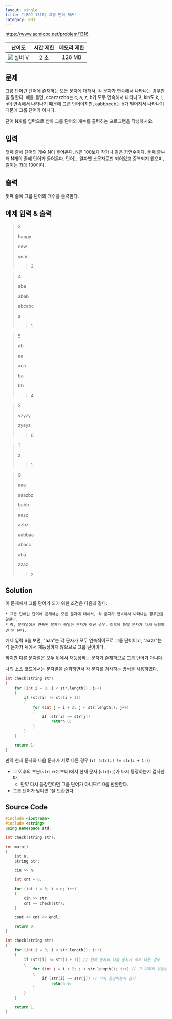 ```yaml
---
layout: single
title: "[BOJ 1316] 그룹 단어 체커"
category: BOJ
---
```


<https://www.acmicpc.net/problem/1316>

|난이도|시간 제한|메모리 제한|
|:---:|:---:|:---:|
|![](https://d2gd6pc034wcta.cloudfront.net/tier/6.svg) 실버 V|2 초|128 MB|

## 문제

그룹 단어란 단어에 존재하는 모든 문자에 대해서, 각 문자가 연속해서 나타나는 경우만을 말한다.
예를 들면, ccazzzzbb는 c, a, z, b가 모두 연속해서 나타나고, kin도 k, i, n이 연속해서 나타나기 때문에 그룹 단어이지만, aabbbccb는 b가 떨어져서 나타나기 때문에 그룹 단어가 아니다.

단어 N개를 입력으로 받아 그룹 단어의 개수를 출력하는 프로그램을 작성하시오.

## 입력

첫째 줄에 단어의 개수 N이 들어온다. N은 100보다 작거나 같은 자연수이다.
둘째 줄부터 N개의 줄에 단어가 들어온다. 단어는 알파벳 소문자로만 되어있고 중복되지 않으며, 길이는 최대 100이다.

## 출력

첫째 줄에 그룹 단어의 개수를 출력한다.

## 예제 입력 & 출력
> 3
> 
> happy
> 
> new
> 
>year
>> 3

> 4
> 
> aba
> 
> abab
> 
> abcabc
> 
> a
>> 1

> 5
> 
> ab
> 
> aa
> 
> aca
> 
> ba
> 
> bb
>> 4

> 2
> 
> yzyzy
> 
> zyzyz
>> 0

> 1
> 
> z
>> 1

> 9
> 
> aaa
> 
> aaazbz
> 
> babb
> 
> aazz
> 
> azbz
> 
> aabbaa
> 
> abacc
> 
> aba
> 
> zzaz
>> 2

## Solution

이 문제에서 그룹 단어가 되기 위한 조건은 다음과 같다.

```
* 그룹 단어란 단어에 존재하는 모든 문자에 대해서, 각 문자가 연속해서 나타나는 경우만을 말한다.
* 즉, 문자열에서 연속된 문자가 동일한 문자가 아닌 경우, 이후에 동일 문자가 다시 등장하면 안 된다.
```

예제 입력 6을 보면, "aaa"는 각 문자가 모두 연속적이므로 그룹 단어이고, "aazz"는 각 문자가 뒤에서 재등장하지 않으므로 그룹 단어이다.

하지만 다른 문자열은 모두 뒤에서 재등장하는 문자가 존재하므로 그룹 단어가 아니다.

나의 소스 코드에서는 문자열을 순회하면서 각 문자를 검사하는 방식을 사용하였다.

```c++
int check(string str)
{
	for (int i = 0; i < str.length(); i++)
	{
		if (str[i] != str[i + 1])
		{
			for (int j = i + 2; j < str.length(); j++)
			{
				if (str[i] == str[j])
					return 0;
			}
		}
	}

	return 1;
}
```

만약 현재 문자와 다음 문자가 서로 다른 경우 (```if (str[i] != str[i + 1])```)
* 그 이후의 부분(```str[i+2]```부터)에서 현재 문자 (```str[i]```)가 다시 등장하는지 검사한다.
  + 만약 다시 등장한다면 그룹 단어가 아니므로 0을 반환한다.
* 그룹 단어가 맞다면 1을 반환한다.

## Source Code

```c++
#include <iostream>
#include <string>
using namespace std;

int check(string str);

int main()
{
	int n;
	string str;

	cin >> n;

	int cnt = 0;

	for (int i = 0; i < n; i++)
	{
		cin >> str;
		cnt += check(str);
	}

	cout << cnt << endl;

	return 0;
}

int check(string str)
{
	for (int i = 0; i < str.length(); i++)
	{
		if (str[i] != str[i + 1]) // 현재 문자와 다음 문자가 서로 다른 경우
		{
			for (int j = i + 2; j < str.length(); j++) // 그 이후의 부분부터
			{
				if (str[i] == str[j]) // 다시 등장하는지 검사
					return 0;
			}
		}
	}

	return 1;
}
```
